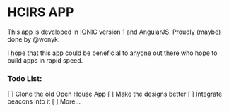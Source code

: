 # HCIRS APP

This app is developed in [IONIC](https://ionicframework.com/) version 1 and AngularJS. Proudly (maybe) done by @wonyk. 

I hope that this app could be beneficial to anyone out there who hope to build apps in rapid speed.

### Todo List:

[ ] Clone the old Open House App
[ ] Make the designs better
[ ] Integrate beacons into it
[ ] More...
